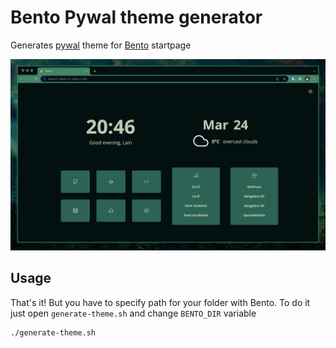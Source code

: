 # Bento Pywal theme generator

Generates [pywal](https://github.com/dylanaraps/pywal) theme for [Bento](https://github.com/migueravila/Bento) startpage

![Screenshot](./Screenshots/screenshot.png)


## Usage

That's it! But you have to specify path for your folder with Bento.
To do it just open  `generate-theme.sh` and change `BENTO_DIR` variable
```bash
./generate-theme.sh
```
